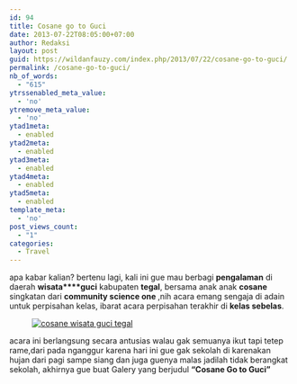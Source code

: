 ```yaml
---
id: 94
title: Cosane go to Guci
date: 2013-07-22T08:05:00+07:00
author: Redaksi
layout: post
guid: https://wildanfauzy.com/index.php/2013/07/22/cosane-go-to-guci/
permalink: /cosane-go-to-guci/
nb_of_words:
  - "615"
ytrssenabled_meta_value:
  - 'no'
ytremove_meta_value:
  - 'no'
ytad1meta:
  - enabled
ytad2meta:
  - enabled
ytad3meta:
  - enabled
ytad4meta:
  - enabled
ytad5meta:
  - enabled
template_meta:
  - 'no'
post_views_count:
  - "1"
categories:
  - Travel
---
```

apa kabar kalian? bertenu lagi, kali ini gue mau berbagi **pengalaman** di daerah **wisata****guci** kabupaten **tegal**, bersama anak anak **cosane** singkatan dari **community science one&nbsp;**,nih acara emang sengaja di adain untuk perpisahan kelas, ibarat acara perpisahan terakhir di **kelas sebelas**.

<div class="wp-block-image">
  <figure class="aligncenter"><a href="http://wildanfauzyart.files.wordpress.com/2013/07/4a650-dsc04542.jpg"><img src="https://wildanfauzyart.files.wordpress.com/2020/04/63082-dsc04542.jpg?w=768" alt="cosane wisata guci tegal" title="cosane wisata guci tegal" data-recalc-dims="1" /></a></figure>
</div>

acara ini berlangsung secara antusias walau gak semuanya ikut tapi tetep rame,dari pada nganggur karena hari ini gue gak sekolah di karenakan hujan dari pagi sampe siang dan juga guenya malas jadilah tidak berangkat sekolah, akhirnya gue buat Galery yang berjudul **&#8220;Cosane Go to Guci&#8221;**<figure class="wp-block-image">

[<img src="https://wildanfauzyart.files.wordpress.com/2013/07/3c431-dsc04059.jpg?w=768" alt="" data-recalc-dims="1" />](https://wildanfauzyart.files.wordpress.com/2013/07/3c431-dsc04059.jpg)</figure> 

<div class="wp-block-image">
  <figure class="alignright"><a href="https://wildanfauzyart.files.wordpress.com/2013/07/9c867-dsc04086.jpg"><img src="https://wildanfauzyart.files.wordpress.com/2013/07/9c867-dsc04086.jpg?w=768" alt="" data-recalc-dims="1" /></a></figure>
</div>

<div class="wp-block-image">
  <figure class="aligncenter"><a href="https://wildanfauzyart.files.wordpress.com/2013/07/2bef6-dsc04103.jpg"><img src="https://wildanfauzyart.files.wordpress.com/2013/07/2bef6-dsc04103.jpg?w=768" alt="" data-recalc-dims="1" /></a></figure>
</div>

<div class="wp-block-image">
  <figure class="aligncenter"><a href="https://wildanfauzyart.files.wordpress.com/2013/07/5f9be-dsc04108.jpg"><img src="https://wildanfauzyart.files.wordpress.com/2013/07/5f9be-dsc04108.jpg?w=768" alt="" data-recalc-dims="1" /></a></figure>
</div>

<div class="wp-block-image">
  <figure class="aligncenter"><a href="https://wildanfauzyart.files.wordpress.com/2013/07/33b76-dsc04203.jpg"><img src="https://wildanfauzyart.files.wordpress.com/2013/07/33b76-dsc04203.jpg?w=768" alt="" data-recalc-dims="1" /></a></figure>
</div>

<div class="wp-block-image">
  <figure class="aligncenter"><a href="https://wildanfauzyart.files.wordpress.com/2013/07/36241-dsc04228.jpg"><img src="https://wildanfauzyart.files.wordpress.com/2013/07/36241-dsc04228.jpg?w=768" alt="" data-recalc-dims="1" /></a></figure>
</div>

<div class="wp-block-image">
  <figure class="aligncenter"><a href="https://wildanfauzyart.files.wordpress.com/2013/07/f3b4d-dsc04230.jpg"><img src="https://wildanfauzyart.files.wordpress.com/2013/07/f3b4d-dsc04230.jpg?w=768" alt="" data-recalc-dims="1" /></a></figure>
</div>

<div class="wp-block-image">
  <figure class="aligncenter"><a href="https://wildanfauzyart.files.wordpress.com/2013/07/cdbb3-dsc04232.jpg"><img src="https://wildanfauzyart.files.wordpress.com/2013/07/cdbb3-dsc04232.jpg?w=768" alt="" data-recalc-dims="1" /></a></figure>
</div>

<div class="wp-block-image">
  <figure class="aligncenter"><a href="https://wildanfauzyart.files.wordpress.com/2013/07/49a16-dsc04236.jpg"><img src="https://wildanfauzyart.files.wordpress.com/2013/07/49a16-dsc04236.jpg?w=768" alt="" data-recalc-dims="1" /></a></figure>
</div>

<div class="wp-block-image">
  <figure class="aligncenter"><a href="https://wildanfauzyart.files.wordpress.com/2013/07/d5f2d-dsc04237.jpg"><img src="https://wildanfauzyart.files.wordpress.com/2013/07/d5f2d-dsc04237.jpg?w=768" alt="" data-recalc-dims="1" /></a></figure>
</div>

<div class="wp-block-image">
  <figure class="aligncenter"><a href="https://wildanfauzyart.files.wordpress.com/2013/07/e145f-dsc04241.jpg"><img src="https://wildanfauzyart.files.wordpress.com/2013/07/e145f-dsc04241.jpg?w=768" alt="" data-recalc-dims="1" /></a></figure>
</div>

<div class="wp-block-image">
  <figure class="aligncenter"><a href="https://wildanfauzyart.files.wordpress.com/2013/07/3f887-dsc04246.jpg"><img src="https://wildanfauzyart.files.wordpress.com/2013/07/3f887-dsc04246.jpg?w=768" alt="" data-recalc-dims="1" /></a></figure>
</div>

<div class="wp-block-image">
  <figure class="aligncenter"><a href="https://wildanfauzyart.files.wordpress.com/2013/07/f33fe-dsc04256.jpg"><img src="https://wildanfauzyart.files.wordpress.com/2013/07/f33fe-dsc04256.jpg?w=768" alt="" data-recalc-dims="1" /></a></figure>
</div>

<div class="wp-block-image">
  <figure class="aligncenter"><a href="https://wildanfauzyart.files.wordpress.com/2013/07/a046b-dsc04257.jpg"><img src="https://wildanfauzyart.files.wordpress.com/2013/07/a046b-dsc04257.jpg?w=768" alt="" data-recalc-dims="1" /></a></figure>
</div><figure class="wp-block-image">

[<img src="https://wildanfauzyart.files.wordpress.com/2013/07/96711-dsc04261.jpg?w=768" alt="" data-recalc-dims="1" />](https://wildanfauzyart.files.wordpress.com/2013/07/96711-dsc04261.jpg)</figure> <figure class="wp-block-image">[<img src="https://wildanfauzyart.files.wordpress.com/2013/07/91eed-dsc04266.jpg?w=768" alt="" data-recalc-dims="1" />](https://wildanfauzyart.files.wordpress.com/2013/07/91eed-dsc04266.jpg)</figure> <figure class="wp-block-image">[<img src="https://wildanfauzyart.files.wordpress.com/2013/07/d2f4f-dsc04274.jpg?w=768" alt="" data-recalc-dims="1" />](https://wildanfauzyart.files.wordpress.com/2013/07/d2f4f-dsc04274.jpg)</figure> <figure class="wp-block-image">[<img src="https://wildanfauzyart.files.wordpress.com/2013/07/0f365-dsc04277.jpg?w=768" alt="" data-recalc-dims="1" />](https://wildanfauzyart.files.wordpress.com/2013/07/0f365-dsc04277.jpg)</figure> <figure class="wp-block-image">[<img src="https://wildanfauzyart.files.wordpress.com/2013/07/757b0-dsc04280.jpg?w=768" alt="" data-recalc-dims="1" />](https://wildanfauzyart.files.wordpress.com/2013/07/757b0-dsc04280.jpg)</figure> <figure class="wp-block-image">[<img src="https://wildanfauzyart.files.wordpress.com/2013/07/2ed3d-dsc04283.jpg?w=768" alt="" data-recalc-dims="1" />](https://wildanfauzyart.files.wordpress.com/2013/07/2ed3d-dsc04283.jpg)</figure> <figure class="wp-block-image">[<img src="https://wildanfauzyart.files.wordpress.com/2013/07/16e92-dsc04308.jpg?w=768" alt="" data-recalc-dims="1" />](https://wildanfauzyart.files.wordpress.com/2013/07/16e92-dsc04308.jpg)</figure> <figure class="wp-block-image">[<img src="https://wildanfauzyart.files.wordpress.com/2013/07/02bed-dsc04332.jpg?w=768" alt="" data-recalc-dims="1" />](https://wildanfauzyart.files.wordpress.com/2013/07/02bed-dsc04332.jpg)</figure> <figure class="wp-block-image">[<img src="https://wildanfauzyart.files.wordpress.com/2013/07/466c7-dsc04384.jpg?w=768" alt="" data-recalc-dims="1" />](https://wildanfauzyart.files.wordpress.com/2013/07/466c7-dsc04384.jpg)</figure> <figure class="wp-block-image">[<img src="https://wildanfauzyart.files.wordpress.com/2013/07/dcdcc-dsc04410.jpg?w=768" alt="" data-recalc-dims="1" />](https://wildanfauzyart.files.wordpress.com/2013/07/dcdcc-dsc04410.jpg)</figure> <figure class="wp-block-image">[<img src="https://wildanfauzyart.files.wordpress.com/2013/07/8eff6-dsc04415.jpg?w=768" alt="" data-recalc-dims="1" />](https://wildanfauzyart.files.wordpress.com/2013/07/8eff6-dsc04415.jpg)</figure> <figure class="wp-block-image">[<img src="https://wildanfauzyart.files.wordpress.com/2013/07/b7ba4-dsc04417.jpg?w=768" alt="" data-recalc-dims="1" />](https://wildanfauzyart.files.wordpress.com/2013/07/b7ba4-dsc04417.jpg)</figure> <figure class="wp-block-image">[<img src="https://wildanfauzyart.files.wordpress.com/2013/07/809a0-dsc04419.jpg?w=768" alt="" data-recalc-dims="1" />](https://wildanfauzyart.files.wordpress.com/2013/07/809a0-dsc04419.jpg)</figure> <figure class="wp-block-image">[<img src="https://wildanfauzyart.files.wordpress.com/2013/07/9f745-dsc04427.jpg?w=768" alt="" data-recalc-dims="1" />](https://wildanfauzyart.files.wordpress.com/2013/07/9f745-dsc04427.jpg)</figure> <figure class="wp-block-image">[<img src="https://wildanfauzyart.files.wordpress.com/2013/07/ab93d-dsc04428.jpg?w=768" alt="" data-recalc-dims="1" />](https://wildanfauzyart.files.wordpress.com/2013/07/ab93d-dsc04428.jpg)</figure> <figure class="wp-block-image">[<img src="https://wildanfauzyart.files.wordpress.com/2013/07/fe456-dsc04484.jpg?w=768" alt="" data-recalc-dims="1" />](https://wildanfauzyart.files.wordpress.com/2013/07/fe456-dsc04484.jpg)</figure> <figure class="wp-block-image">[<img src="https://wildanfauzyart.files.wordpress.com/2013/07/6cc6a-dsc04527.jpg?w=768" alt="" data-recalc-dims="1" />](https://wildanfauzyart.files.wordpress.com/2013/07/6cc6a-dsc04527.jpg)</figure> <figure class="wp-block-image">[<img src="https://wildanfauzyart.files.wordpress.com/2013/07/061f9-dsc04540.jpg?w=768" alt="" data-recalc-dims="1" />](https://wildanfauzyart.files.wordpress.com/2013/07/061f9-dsc04540.jpg)</figure> <figure class="wp-block-image">[<img src="https://wildanfauzyart.files.wordpress.com/2020/04/63082-dsc04542.jpg?w=768" alt="" data-recalc-dims="1" />](http://wildanfauzyart.files.wordpress.com/2013/07/4a650-dsc04542.jpg)</figure> <figure class="wp-block-image">[<img src="https://wildanfauzyart.files.wordpress.com/2013/07/09c6a-dsc04543.jpg?w=768" alt="" data-recalc-dims="1" />](https://wildanfauzyart.files.wordpress.com/2013/07/09c6a-dsc04543.jpg)</figure> <figure class="wp-block-image">[<img src="https://wildanfauzyart.files.wordpress.com/2013/07/17632-dsc04544.jpg?w=768" alt="" data-recalc-dims="1" />](https://wildanfauzyart.files.wordpress.com/2013/07/17632-dsc04544.jpg)</figure> <figure class="wp-block-image">[<img src="https://wildanfauzyart.files.wordpress.com/2013/07/433ef-dsc04566.jpg?w=768" alt="" data-recalc-dims="1" />](https://wildanfauzyart.files.wordpress.com/2013/07/433ef-dsc04566.jpg)</figure> <figure class="wp-block-image">[<img src="https://wildanfauzyart.files.wordpress.com/2013/07/d205d-dsc04579.jpg?w=768" alt="" data-recalc-dims="1" />](https://wildanfauzyart.files.wordpress.com/2013/07/d205d-dsc04579.jpg)</figure>